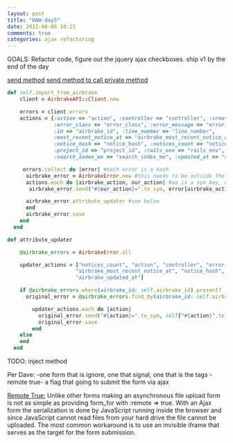 ```yaml
---
layout: post
title: "HAW-day5"
date: 2012-08-06 10:23
comments: true
categories: ajax refactoring
---
```


GOALS:
Refactor code, figure out the jquery ajax checkboxes.
ship v1 by the end of the day


[send method](http://khelll.com/blog/ruby/ruby-dynamic-method-calling/)
[send method to call private method](http://philcrissman.com/2009/06/26/rubys-objectsend-can-call-private-and-protected-methods/)

```ruby Code that finally worked...
def self.import_from_airbrake
    client = AirbrakeAPI::Client.new

    errors = client.errors
    actions = {:action => "action", :controller => "controller", :created_at => "airbrake_created_at", 
               :error_class => "error_class", :error_message => "error_message", :file => "file",
               :id => "airbrake_id", :line_number => "line_number", 
               :most_recent_notice_at => "airbrake_most_recent_notice_at", 
               :notice_hash => "notice_hash", :notices_count => "notices_count", 
               :project_id => "project_id", :rails_env => "rails_env", :resolved => "airbrake_resolved",
               :search_index_me => "search_index_me", :updated_at => "airbrake_updated_at"}

     errors.collect do |error| #each error is a hash
      airbrake_error = AirbrakeError.new #this needs to be outside the following loop or it will create a new object during every loop...
      actions.each do |airbrake_action, our_action| #aa is a sym key, oa is a string value
       airbrake_error.send("#{our_action}=".to_sym, error[airbrake_action])# SEND method here

      airbrake_error.attribute_updater #see below
      end
      airbrake_error.save
    end
  end
```
```ruby Other use of send...
def attribute_updater

    @airbrake_errors = AirbrakeError.all

    updater_actions = ["notices_count", "action", "controller", "error_class", "file", "line_number",
                      "airbrake_most_recent_notice_at", "notice_hash", "airbrake_resolved", 
                      "airbrake_updated_at"]

    if @airbrake_errors.where(airbrake_id: self.airbrake_id).present?
      original_error = @airbrake_errors.find_by(airbrake_id: self.airbrake_id)

        updater_actions.each do |action|
          original_error.send("#{action}=".to_sym, self["#{action}".to_sym])
          original_error.save
        end
    else     
    end
  end
```

TODO: 
inject method


Per Dave:
-one form that is ignore, one that signal, one that is the tags
-remote true- a flag that going to submit the form via ajax


[Remote True:](http://guides.rubyonrails.org/form_helpers.html)
Unlike other forms making an asynchronous file upload form is not as simple as providing form_for with :remote => true. With an Ajax form the serialization is done by JavaScript running inside the browser and since JavaScript cannot read files from your hard drive the file cannot be uploaded. The most common workaround is to use an invisible iframe that serves as the target for the form submission.

